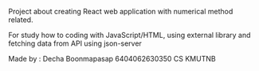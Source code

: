Project about creating React web application with numerical method related.

For study how to coding with JavaScript/HTML, using external library and fetching data from API using json-server

Made by : Decha Boonmapasap 6404062630350 CS KMUTNB
